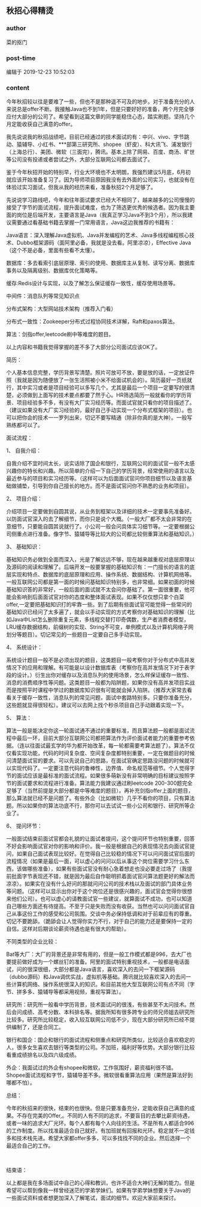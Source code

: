 ## 秋招心得精烫
### author 
菜的抠门
### post-time 

编辑于  2019-12-23 10:52:03
### content 
<div class="post-topic-des nc-post-content">
 <p>
  今年秋招较以往是要难了一些，但也不是那种遥不可及的地步。对于准备充分的人来说总是offer不断。我接触Java也不到1年，但是只要好好的准备，两个月完全够应付大部分的公司了。希望看到这篇文章的同学能稳住心态，踏实刷题。坚持几个月定能收获自己满意的offer。
 </p>
 <p>
  我先说说我的秋招战绩吧，目前已经通过的技术面试的有：中兴、vivo、字节跳动、猿辅导、小红书、***部第三研究所、shopee（虾皮）、科大讯飞、浦发银行（上海总行）、美团、微软（三面完），腾讯。基本上除了网易、百度、商汤、旷世等公司没有投递或者尝试之外，大部分互联网公司都去面试了。
 </p>
 <p>
  鉴于今年秋招开始的特别早，行业大环境也不太明朗，我强烈建议5月底，6月初就应该开始准备复习了。因为导师项目原因我没有去外面的公司实习，也就没有在体验过实习面试，但我从我的经历来看，准备秋招2个月足够了。
 </p>
 <p>
  先说说学习路线吧，今年和往年面试要求已经大不相同了，越来越多的公司慢慢的接受了字节的面试流程，提升面试难度，也为了筛选更优秀的候选者。因为我主要面的岗位是后端开发，主要语言是Java（我真正学习Java不到3个月），所以我建议需要通过看基础书籍去掌握一门常用语言，Java这边我推荐的书籍有：
 </p>
 <p>
  Java语言：深入理解Java虚拟机、Java并发编程的艺术、Java多线程编程核心技术、Dubbo框架源码（面阿里必备，我就是没去看。阿里凉凉），Effective Java（这个不是必备，里面有些看不太懂）。
 </p>
 <p>
  数据库：多去看索引底层原理、索引的使用、数据库主从复制、读写分离、数据库事务以及隔离级别、数据库优化策略等。
 </p>
 <p>
  缓存:Redis设计与实现，以及了解怎么保证缓存一致性，缓存使用场景等。
 </p>
 <p>
  中间件：消息队列等常见知识点
 </p>
 <p>
  分布式架构：大型网站技术架构（推荐入门看）
 </p>
 <p>
  分布式一致性：Zookeeper分布式过程协同技术详解，Raft和paxos算法。
 </p>
 <p>
  算法：剑指offer,leetcode刷中等难度的题目。
 </p>
 <p>
  以上内容和书籍我觉得掌握的差不多了大部分公司面试应该OK了。
 </p>
 <p>
  简历：
 </p>
 <p>
  个人基本信息完整，学历背景写清楚。照片可放可不放，要是放的话，一定放证件照（我就是因为随便放了一张生活照被小米不给面试机会的）。简历最好一页纸就行，其中实习或者是项目经验可以多写几个，尤其是最后一个项目一定要写的很清楚，必须做到上面写的技术要点都要了然于心。HR筛选简历一般就看你的学历背景、项目经验多不多，有没有大厂实习经历等。而面试官就只看你的项目描述了。（建议如果没有大厂实习经验的，最好自己手动实现一个分布式框架的项目）。也可以把你会的技术一一罗列出来，切记不要写精通（除非你真的是大神）。一般写熟练都可以了。
 </p>
 <p>
  面试流程：
 </p>
 <p>
  1、 自我介绍：
 </p>
 <p>
  自我介绍不宜时间太长，说实话除了国企和银行，互联网公司的面试官一般不太感兴趣你的特长和兴趣。所以简单的介绍一下自己的学历背景，经常使用的语言以及最近参与的项目和实习经历等。（这样可以为后面面试官问你项目细节以及语言基础做铺垫，引导到你自己擅长的地方。而不是面试官问你不熟悉的业务和项目）。
 </p>
 <p>
  2、 项目介绍：
 </p>
 <p>
  介绍项目一定要做到自圆其说，从业务到框架以及详细的技术一定要事先准备好。以防面试官深入的去了解细节，而你只是说个大概。（一般大厂都不太会非常的在意细节，只要能自圆其说就行了。小公司一般会问具体实习细节等。一定要根据公司侧重点进行准备。像字节、猿辅导等比较大的公司都比较侧重算法和基础知识。）
 </p>
 <p>
  3、 基础知识：
 </p>
 <p>
  基础知识务必做到全面而深入，光是了解远远不够，现在越来越重视对底层原理以及源码的阅读和理解了。后端开发一般要掌握的基础知识有：一门擅长的语言的底层实现和特点、数据库的底层原理和应用、操作系统、数据结构、计算机网络等。一般互联网公司都是第一面的时候问基础知识特别多，也非常细。如果初面的时候基础知识答的非常好，一般后面的面试就不太会问你基础了。第一面很重要，他可能会影响到后面面试官对你的态度和整体面试表现。如果不仅仅想只拿个白菜offer,一定要把基础知识打的牢靠一些。到了后期有些面试官可能觉得一些常问的基础知识已经问了太多遍了，就会以手动实现的方式考察你对基础知识的理解（比如Java中List怎么删除重复元素，多线程交替打印奇偶数，生产者消费者模型，LRU缓存数据结构，前缀树的实现、String不可变，单例模式以及计算机网络子网划分等题目）。切记常见的一些题目一定要自己多手动实现。
 </p>
 <p>
  4、 系统设计：
 </p>
 <p>
  系统设计题目一般不是必须出现的题目，这类题目一般考察你对于分布式中高并发情况下的应用和理解。有可能是以设计数据库表（考察你在高并发情况下对于表字段的设计。）衍生出你对缓存以及消息队列的使用场景，怎么样保证缓存一致性、消息的消费顺序性等问题。这类题目一般都为陷阱题，如果你没有高并发项目实战而是按照平时课程中学过的数据库知识很有可能就会掉入陷阱。（推荐大家常去看看关于缓存一致性，消息队列的常见问题，面试中套路特别多。只要你准备充分，这些题就显得很轻松）。建议可以去网上找个秒杀项目自己手动跟着实现一下。
 </p>
 <p>
  5、 算法：
 </p>
 <p>
  算法一般是能决定你这一轮面试通不通过的重要标准，而且算法题一般都是面试流程中最后一环，目前大部分互联网公司都把算法作为评价面试者能力的重要参考依据。（连以往面试最玄学的华为都开始改革，每一轮都需要考算法题了）。算法不仅仅看实现功能，代码的时间复杂度、空间复杂度都特别重要，一定在做题目的时候问清楚面试官的要求。可以先说自己的思路，在面试官确定思路没问题的时候就可以实现代码了。一定要注意代码的鲁棒性，边界值、命名规范等细节。个人觉得字节的面试应该是最标准的面试流程。如果很多萌新没有非常明确的目标建议按照字节的面试要求和流程进行准备。算法能力我建议通过刷leetcode 200-300题完全足够了（当然前提是大部分都是中等难度的题目）。再补充剑指offer上面的题目，那么算法就已经不是问题了。有些外企（比如微软）几乎不看你的项目，只有算法题。所以如果你的算法功底不行，那你可以去试试一些小公司和银行、研究所等企业了。
 </p>
 <p>
  6、 提问环节：
 </p>
 <p>
  一般面试结束前面试官都会礼貌的让面试者提问，这个提问环节也特别重要，回答不好会影响面试官对你的影响和评价。我一般是根据自己的表现情况去向面试官提问，如果自己面试表现比较好。在觉得自己比较稳的情况下可以问问面试官后面的流程情况（如果是最后一面，可以虚心的问问以后从事这个岗位需要学习什么东西，该做哪些准备），如果有些面试官没有耐心急着想走也没必要走过场了（我提前批面字节表现还不错，就是因为最后自作聪明抓着面试官问算法题更好的解法而凉凉）。如果实在没有什么好问的那就问问公司的技术栈以及面试的部门具体业务等问题。（这样可以显示出你对于这个岗位还是很感兴趣的，面试官会觉得你很想来他们公司）。也可以虚心的请教面试官一些建议，就算面试不成功，也可以知道自己哪些方面还有待提高。不至于只是失败而没有收获。当然也可以问问面试官自己从事这份工作的感受和公司氛围。交谈中务必保持低调和对于前辈应有的尊重。切记不要跪舔。（跪舔会让人觉得你实力不行，对于自己的能力还是要保持一定的自信。这样对后期谈论薪资待遇也是有很大的帮助）。
 </p>
 <p>
  不同类型的企业比较：
 </p>
 <p>
  Bat等大厂：大厂的背景还是非常有用的，但是一般工作模式都是996，去大厂也要提前做好成为一个螺丝钉的准备。阿里的面试特别重视技术，一般都是电话面试，问的很深很细，大部分都是Java语言，喜欢深入的去问一下框架源码（dubbo源码）和Java调优实战，虚拟机等基础。腾讯就比较喜欢深入的去问一些计算机网络、操作系统很深入的知识。和目前其他大型互联网公司有点不同（字节、拼多多、猿辅导等都采用视频，重视写算法）。
 </p>
 <p>
  研究所：研究所一般看中学历背景，技术面试问的很浅，有些甚至不太问技术。然后会问成绩、高考分数、本科排名等。据我所知有很多跨专业的师兄师姐去研究所比较多。研究所比较稳定，收入较互联网公司低不少，现在大部分研究所已经不提供编制了，还是合同工。
 </p>
 <p>
  银行和国企：国企和银行的面试流程和侧重点和研究所类似，比较适合喜欢稳定的人，很多女生喜欢去银行等类型的公司。不加班，福利好等优势。大部分银行比较看重成绩排名以及四六级成绩。
 </p>
 <p>
  外企：我面试过的外企有shopee和微软，工作氛围好，薪资福利很不错。Shopee面试流程和字节，猿辅导差不多。微软很看重算法应用（果然是算法好到哪都不怕）。
 </p>
 <p>
  总结：
 </p>
 <p>
  今年的秋招来的很快，结束的也很快。但是只要准备充分，定能收获自己满意的成果。不存在完美的Offer,。不同的人有不同的追求，不要盲目的去攀比薪资待遇，或者一味的追求大厂光环。每个人都有每个人向往的生活。不是所有人都适合996的工作制度。所以找准最适合自己就好。有加班就有回报和光环。稳定就不一定钱多和技术栈先进。希望大家都offer多多，可以多找找不同的企业。然后选择一个最适合自己的工作。
 </p>
 <p>
  <br/>
 </p>
 <p>
  结束语：
 </p>
 <p>
  以上都是我在多场面试中自己的心得和教训，也许不适合大神们无解的能力。但是希望可以帮到像我一样曾经迷茫的学弟学妹们。如果有学弟学妹想要关于Java的一些面试资料或者想更加深入了解笔试，面试的细节。欢迎大家前来探讨。
 </p>
</div>
